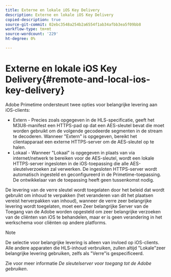 ```yaml
---
title: Externe en lokale iOS Key Delivery
description: Externe en lokale iOS Key Delivery
copied-description: true
source-git-commit: 02ebc3548a254b2a6554f1ab34afbb3ea5f09bb8
workflow-type: tm+mt
source-wordcount: '229'
ht-degree: 0%

---
```


# Externe en lokale iOS Key Delivery{#remote-and-local-ios-key-delivery}

Adobe Primetime ondersteunt twee opties voor belangrijke levering aan iOS-clients:

* Extern - Precies zoals opgegeven in de HLS-specificatie, geeft het M3U8-manifest een HTTPS-pad op dat een AES-sleutel bevat die moet worden gebruikt om de volgende gecodeerde segmenten in de stream te decoderen. Wanneer &quot;Extern&quot; is opgegeven, bereikt het clientapparaat een externe HTTPS-server om de AES-sleutel op te halen.
* Lokaal - Wanneer &quot;Lokaal&quot; is opgegeven in plaats van via internet/netwerk te bereiken voor de AES-sleutel, wordt een lokale HTTPS-server ingesloten in de iOS-toepassing die alle AES-sleutelverzoeken zal verwerken. De ingesloten HTTPS-server wordt automatisch ingesteld en geconfigureerd in de Primetime-toepassing. De ontwikkelaar van de toepassing heeft geen tussenkomst nodig.

De levering van de verre sleutel wordt toegelaten door het beleid dat wordt gebruikt om inhoud te verpakken (het veranderen van dit het plaatsen vereist herverpakken van inhoud), wanneer de verre zeer belangrijke levering wordt toegelaten, moet een Zeer belangrijke Server van de Toegang van de Adobe worden opgesteld om zeer belangrijke verzoeken van de cliënten van iOS te behandelen, maar er is geen verandering in het werkschema voor cliënten op andere platforms.

>[!NOTE]
>
>De selectie voor belangrijke levering is alleen van invloed op iOS-clients. Alle andere apparaten die HLS-inhoud verbruiken, zullen altijd &quot;Lokale&quot;zeer belangrijke levering gebruiken, zelfs als &quot;Verre&quot;is gespecificeerd.

Zie voor meer informatie *De sleutelserver voor toegang tot de Adobe gebruiken*.
